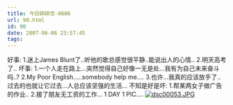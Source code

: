 ```yaml
---
title: 今日碎碎念-0606
url: 90.html
id: 90
date: 2007-06-06 23:57:45
tags:
---
```


[](http://cai13.info/blog_pic/2007/06/dsc00053.JPG "dsc00053.JPG")好事: 1.迷上James Blunt了..听他的歌总感觉很平静..能说出人的心情.. 2.明天高考了.. 坏事: 1.一个人走在路上...突然觉得自己好像一无是处...我有为自己未来奋斗吗..? 2.My Poor English.....somebody help me.... 3.也许...我真的应该放手了..过去的也就让它过去...人总应该坚强的生活... 不知是好是坏: 1.帮某两女子做广告的作业.. 2.接了朋友无工资的工作... 1 DAY 1 PIC.... [![dsc00053.JPG](http://cai13.info/blog_pic/2007/06/dsc00053.JPG)](http://cai13.info/blog_pic/2007/06/dsc00053.JPG "dsc00053.JPG")